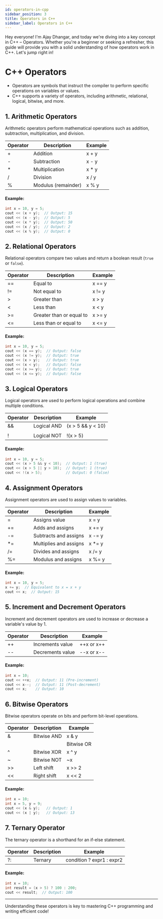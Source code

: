 ```yaml
---
id: operators-in-cpp
sidebar_position: 3
title: Operators in C++
sidebar_label: Operators in C++
---
```


Hey everyone! I'm Ajay Dhangar, and today we're diving into a key concept in C++ – Operators. Whether you're a beginner or seeking a refresher, this guide will provide you with a solid understanding of how operators work in C++. Let's jump right in!

# C++ Operators

- Operators are symbols that instruct the compiler to perform specific operations on variables or values.
- C++ supports a variety of operators, including arithmetic, relational, logical, bitwise, and more.

## 1. Arithmetic Operators

Arithmetic operators perform mathematical operations such as addition, subtraction, multiplication, and division.

| Operator | Description         | Example |
| -------- | ------------------- | ------- |
| +        | Addition            | x + y   |
| -        | Subtraction         | x - y   |
| *        | Multiplication      | x * y  |
| /        | Division            | x / y   |
| %        | Modulus (remainder) | x % y   |

#### Example:

```cpp
int x = 10, y = 5;
cout << (x + y);  // Output: 15
cout << (x - y);  // Output: 5
cout << (x * y);  // Output: 50
cout << (x / y);  // Output: 2
cout << (x % y);  // Output: 0
```

## 2. Relational Operators

Relational operators compare two values and return a boolean result (`true` or `false`).

| Operator | Description        | Example |
|----------|--------------------|---------|
| ==       | Equal to           | x == y  |
| !=       | Not equal to       | x != y  |
| \>        | Greater than       | x \> y   |
| \<        | Less than          | x \< y   |
| \>=       | Greater than or equal to | x \>= y |
| \<=       | Less than or equal to    | x \<= y |

#### Example:

```cpp
int x = 10, y = 5;
cout << (x == y);  // Output: false
cout << (x != y);  // Output: true
cout << (x > y);   // Output: true
cout << (x < y);   // Output: false
cout << (x >= y);  // Output: true
cout << (x <= y);  // Output: false
```

## 3. Logical Operators

Logical operators are used to perform logical operations and combine multiple conditions.

| Operator | Description | Example |
|----------|-------------|---------|
| &&       | Logical AND | (x \> 5 && y \< 10) |
| ||       | Logical OR  | (x \> 5 || y \< 10) |
| !        | Logical NOT | !(x \> 5) |

#### Example:

```cpp
int x = 10, y = 5;
cout << (x > 5 && y < 10);  // Output: 1 (true)
cout << (x > 5 || y > 10);  // Output: 1 (true)
cout << !(x > 5);           // Output: 0 (false)
```

## 4. Assignment Operators

Assignment operators are used to assign values to variables.

| Operator | Description         | Example     |
|----------|---------------------|-------------|
| =        | Assigns value       | x = y      |
| +=       | Adds and assigns    | x += y     |
| -=       | Subtracts and assigns| x -= y    |
| *=       | Multiplies and assigns| x *= y    |
| /=       | Divides and assigns  | x /= y    |
| %=       | Modulus and assigns  | x %= y    |

#### Example:

```cpp
int x = 10, y = 5;
x += y;  // Equivalent to x = x + y
cout << x;  // Output: 15
```

## 5. Increment and Decrement Operators

Increment and decrement operators are used to increase or decrease a variable's value by 1.

| Operator | Description    | Example        |
|----------|-----------------|-----------------|
| ++       | Increments value | ++x or x++     |
| --       | Decrements value | --x or x--     |

#### Example:

```cpp
int x = 10;
cout << ++x;  // Output: 11 (Pre-increment)
cout << x--;  // Output: 11 (Post-decrement)
cout << x;    // Output: 10
```

## 6. Bitwise Operators

Bitwise operators operate on bits and perform bit-level operations.

| Operator | Description   | Example     |
|----------|---------------|-------------|
| &        | Bitwise AND   | x & y      |
| |        | Bitwise OR    | x | y      |
| ^        | Bitwise XOR   | x ^ y      |
| ~        | Bitwise NOT   | ~x         |
| \>\>       | Left shift    | x \>\> 2     |
| \<\<       | Right shift   | x \<\< 2     |

#### Example:

```cpp
int x = 10;
int x = 5, y = 9;
cout << (x & y);   // Output: 1
cout << (x | y);   // Output: 13
```

## 7. Ternary Operator

The ternary operator is a shorthand for an if-else statement.

| Operator | Description | Example                   |
|----------|-------------|---------------------------|
| ?:       | Ternary     | condition ? expr1 : expr2 |

#### Example:

```cpp
int x = 10;
int result = (x > 5) ? 100 : 200;
cout << result;  // Output: 100
```

---

Understanding these operators is key to mastering C++ programming and writing efficient code!
